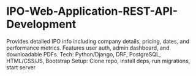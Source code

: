 # IPO-Web-Application-REST-API-Development
Provides detailed IPO info including company details, pricing, dates, and performance metrics. Features user auth, admin dashboard, and downloadable PDFs. Tech: Python/Django, DRF, PostgreSQL, HTML/CSS/JS, Bootstrap Setup: Clone repo, install deps, run migrations, start server

